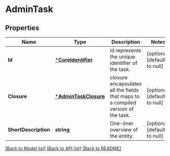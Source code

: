 # AdminTask

## Properties
Name | Type | Description | Notes
------------ | ------------- | ------------- | -------------
**Id** | [***CoreIdentifier**](coreIdentifier.md) | id represents the unique identifier of the task. | [optional] [default to null]
**Closure** | [***AdminTaskClosure**](adminTaskClosure.md) | closure encapsulates all the fields that maps to a compiled version of the task. | [optional] [default to null]
**ShortDescription** | **string** | One-liner overview of the entity. | [optional] [default to null]

[[Back to Model list]](../README.md#documentation-for-models) [[Back to API list]](../README.md#documentation-for-api-endpoints) [[Back to README]](../README.md)


